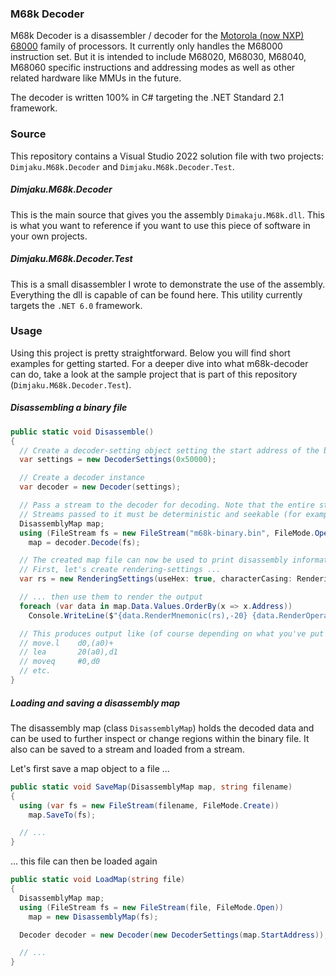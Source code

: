 ### M68k Decoder
M68k Decoder is a disassembler / decoder for the [Motorola (now NXP) 68000](https://www.nxp.com/products/processors-and-microcontrollers/legacy-mpu-mcus/32-bit-coldfire-mcus-mpus/68k-processors-legacy/m680x0/low-cost-32-bit-microprocessor-including-hc000-hc001-ec000-and-sec000:MC68000) family of processors.
It currently only handles the M68000 instruction set. But it is intended to include M68020, M68030, M68040, M68060 specific instructions and addressing modes as well as other related hardware like MMUs in the future.

The decoder is written 100% in C# targeting the .NET Standard 2.1 framework.

### Source
This repository contains a Visual Studio 2022 solution file with two projects: `Dimjaku.M68k.Decoder` and `Dimjaku.M68k.Decoder.Test`.

##### Dimjaku.M68k.Decoder
This is the main source that gives you the assembly `Dimakaju.M68k.dll`. This is what you want to reference if you want to use this piece of software in your own projects.

##### Dimjaku.M68k.Decoder.Test
This is a small disassembler I wrote to demonstrate the use of the assembly. Everything the dll is capable of can be found here. This utility currently targets the `.NET 6.0` framework.

### Usage
Using this project is pretty straightforward. Below you will find short examples for getting started. For a deeper dive into what m68k-decoder can do, take a look at the sample project that is part of this repository (`Dimjaku.M68k.Decoder.Test`).

##### Disassembling a binary file
```csharp
public static void Disassemble()
{
  // Create a decoder-setting object setting the start address of the binary to $50000.
  var settings = new DecoderSettings(0x50000);

  // Create a decoder instance
  var decoder = new Decoder(settings);

  // Pass a stream to the decoder for decoding. Note that the entire stream is decoded at once.
  // Streams passed to it must be deterministic and seekable (for example, a file stream).
  DisassemblyMap map;
  using (FileStream fs = new FileStream("m68k-binary.bin", FileMode.Open))
    map = decoder.Decode(fs);

  // The created map file can now be used to print disassembly information, let's do that:
  // First, let's create rendering-settings ...
  var rs = new RenderingSettings(useHex: true, characterCasing: RenderingSettings.InstructionCase.Lower);

  // ... then use them to render the output
  foreach (var data in map.Data.Values.OrderBy(x => x.Address))
    Console.WriteLine($"{data.RenderMnemonic(rs),-20} {data.RenderOperands(rs)}");

  // This produces output like (of course depending on what you've put in):
  // move.l    d0,(a0)+
  // lea       20(a0),d1
  // moveq     #0,d0
  // etc.  
}
```

##### Loading and saving a disassembly map
The disassembly map (class `DisassemblyMap`) holds the decoded data and can be used to further inspect or change regions within the binary file. It also can be saved to a stream and loaded from a stream.

Let's first save a map object to a file ...
```csharp
public static void SaveMap(DisassemblyMap map, string filename)
{
  using (var fs = new FileStream(filename, FileMode.Create))
    map.SaveTo(fs);

  // ...
}
```

... this file can then be loaded again
```csharp
public static void LoadMap(string file)
{
  DisassemblyMap map;
  using (FileStream fs = new FileStream(file, FileMode.Open))
    map = new DisassemblyMap(fs);

  Decoder decoder = new Decoder(new DecoderSettings(map.StartAddress));

  // ...
}
```
